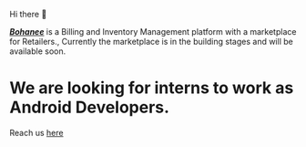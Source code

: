Hi there 👋

<a href="https://www.bohanee.com"><i><b>Bohanee</b></i></a> is a Billing and Inventory Management platform with a marketplace for Retailers.,
Currently the marketplace is in the building stages and will be available soon.
<h1>We are looking for interns to work as Android Developers.</h1>
Reach us <a href="https://in.linkedin.com/company/bohanee?trk=public_profile_topcard-current-company">here</a>


